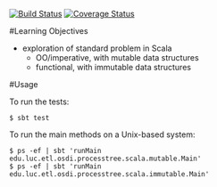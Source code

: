 [![Build Status](https://travis-ci.org/LoyolaChicagoCode/processtree-scala.svg?branch=master)](https://travis-ci.org/LoyolaChicagoCode/processtree-scala)
[![Coverage Status](https://coveralls.io/repos/LoyolaChicagoCode/processtree-scala/badge.png?branch=master)](https://coveralls.io/r/LoyolaChicagoCode/processtree-scala?branch=master)

#Learning Objectives

- exploration of standard problem in Scala
  - OO/imperative, with mutable data structures
  - functional, with immutable data structures

#Usage

To run the tests:

    $ sbt test

To run the main methods on a Unix-based system:

    $ ps -ef | sbt 'runMain edu.luc.etl.osdi.processtree.scala.mutable.Main'
    $ ps -ef | sbt 'runMain edu.luc.etl.osdi.processtree.scala.immutable.Main'
